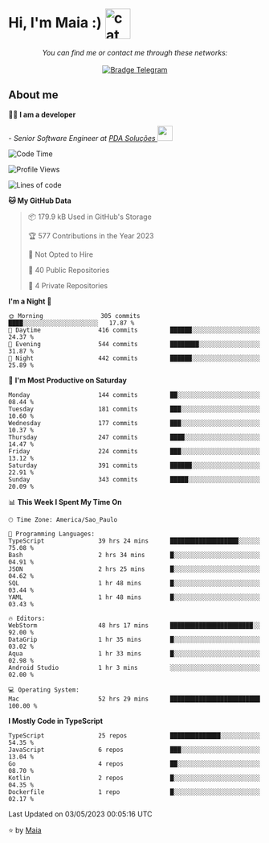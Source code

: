 <h1 align="left">Hi, I'm Maia :) 
<img src="https://emojis.slackmojis.com/emojis/images/1643509834/36299/black-cat.gif?1643509834" width="50" height="60" align="center"  alt="cat"/>
</h1>

<p align="center">
    <i>You can find me or contact me through these networks:</i>
    <br/><br/>
    <a href="https://t.me/mrootx" target="_blank">
        <img src="https://img.shields.io/badge/-Telegram-2CA5E0?logo=telegram&style=flat&logoColor=white" alt="Bradge Telegram" />
    </a>
</p>

## About me

:technologist: <strong>I am a developer</strong> <br>

<p><em> - Senior Software Engineer at <a href="https://pdasolucoes.com.br">PDA Soluções
</a><img src="https://media.giphy.com/media/WUlplcMpOCEmTGBtBW/giphy.gif" width="30"> 
</em></p>

<!--START_SECTION:waka-->
![Code Time](http://img.shields.io/badge/Code%20Time-2%2C513%20hrs%2011%20mins-blue)

![Profile Views](http://img.shields.io/badge/Profile%20Views-6-blue)

![Lines of code](https://img.shields.io/badge/From%20Hello%20World%20I%27ve%20Written-420.2%20thousand%20lines%20of%20code-blue)

**🐱 My GitHub Data** 

> 📦 179.9 kB Used in GitHub's Storage 
 > 
> 🏆 577 Contributions in the Year 2023
 > 
> 🚫 Not Opted to Hire
 > 
> 📜 40 Public Repositories 
 > 
> 🔑 4 Private Repositories 
 > 
**I'm a Night 🦉** 

```text
🌞 Morning                305 commits         ████░░░░░░░░░░░░░░░░░░░░░   17.87 % 
🌆 Daytime                416 commits         ██████░░░░░░░░░░░░░░░░░░░   24.37 % 
🌃 Evening                544 commits         ████████░░░░░░░░░░░░░░░░░   31.87 % 
🌙 Night                  442 commits         ██████░░░░░░░░░░░░░░░░░░░   25.89 % 
```
📅 **I'm Most Productive on Saturday** 

```text
Monday                   144 commits         ██░░░░░░░░░░░░░░░░░░░░░░░   08.44 % 
Tuesday                  181 commits         ███░░░░░░░░░░░░░░░░░░░░░░   10.60 % 
Wednesday                177 commits         ███░░░░░░░░░░░░░░░░░░░░░░   10.37 % 
Thursday                 247 commits         ████░░░░░░░░░░░░░░░░░░░░░   14.47 % 
Friday                   224 commits         ███░░░░░░░░░░░░░░░░░░░░░░   13.12 % 
Saturday                 391 commits         ██████░░░░░░░░░░░░░░░░░░░   22.91 % 
Sunday                   343 commits         █████░░░░░░░░░░░░░░░░░░░░   20.09 % 
```


📊 **This Week I Spent My Time On** 

```text
🕑︎ Time Zone: America/Sao_Paulo

💬 Programming Languages: 
TypeScript               39 hrs 24 mins      ███████████████████░░░░░░   75.08 % 
Bash                     2 hrs 34 mins       █░░░░░░░░░░░░░░░░░░░░░░░░   04.91 % 
JSON                     2 hrs 25 mins       █░░░░░░░░░░░░░░░░░░░░░░░░   04.62 % 
SQL                      1 hr 48 mins        █░░░░░░░░░░░░░░░░░░░░░░░░   03.44 % 
YAML                     1 hr 48 mins        █░░░░░░░░░░░░░░░░░░░░░░░░   03.43 % 

🔥 Editors: 
WebStorm                 48 hrs 17 mins      ███████████████████████░░   92.00 % 
DataGrip                 1 hr 35 mins        █░░░░░░░░░░░░░░░░░░░░░░░░   03.02 % 
Aqua                     1 hr 33 mins        █░░░░░░░░░░░░░░░░░░░░░░░░   02.98 % 
Android Studio           1 hr 3 mins         ░░░░░░░░░░░░░░░░░░░░░░░░░   02.00 % 

💻 Operating System: 
Mac                      52 hrs 29 mins      █████████████████████████   100.00 % 
```

**I Mostly Code in TypeScript** 

```text
TypeScript               25 repos            ██████████████░░░░░░░░░░░   54.35 % 
JavaScript               6 repos             ███░░░░░░░░░░░░░░░░░░░░░░   13.04 % 
Go                       4 repos             ██░░░░░░░░░░░░░░░░░░░░░░░   08.70 % 
Kotlin                   2 repos             █░░░░░░░░░░░░░░░░░░░░░░░░   04.35 % 
Dockerfile               1 repo              █░░░░░░░░░░░░░░░░░░░░░░░░   02.17 % 
```




 Last Updated on 03/05/2023 00:05:16 UTC
<!--END_SECTION:waka-->

⭐️ by [Maia](https://github.com/gabrielmaialva33/)


